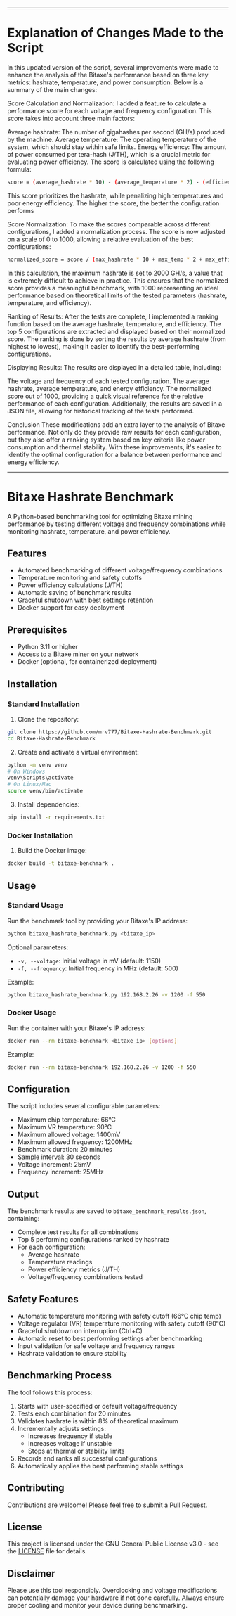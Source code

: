 - - - - - - - - - - - - - - - - - - - - - - - - - - - - - - - - - - - - - - - - - - - - - - - - - - - - - - - - - - - - - - - - - - - - - - - - - - - - - - - - - - - - - - - - - - - - - - - - - - - - - - - - - - - - - - - - - - - - - - - - - - - - - - - - - - - - - - - - - - - - 

# Explanation of Changes Made to the Script
In this updated version of the script, several improvements were made to enhance the analysis of the Bitaxe's performance based on three key metrics: hashrate, temperature, and power consumption. Below is a summary of the main changes:

Score Calculation and Normalization: I added a feature to calculate a performance score for each voltage and frequency configuration. This score takes into account three main factors:

Average hashrate: The number of gigahashes per second (GH/s) produced by the machine.
Average temperature: The operating temperature of the system, which should stay within safe limits.
Energy efficiency: The amount of power consumed per tera-hash (J/TH), which is a crucial metric for evaluating power efficiency.
The score is calculated using the following formula:

```bash
score = (average_hashrate * 10) - (average_temperature * 2) - (efficiency_jth * 0.5)
```
This score prioritizes the hashrate, while penalizing high temperatures and poor energy efficiency. The higher the score, the better the configuration performs

Score Normalization: To make the scores comparable across different configurations, I added a normalization process. The score is now adjusted on a scale of 0 to 1000, allowing a relative evaluation of the best configurations:

```bash
normalized_score = score / (max_hashrate * 10 + max_temp * 2 + max_efficiency * 0.5) * 1000
```
In this calculation, the maximum hashrate is set to 2000 GH/s, a value that is extremely difficult to achieve in practice. This ensures that the normalized score provides a meaningful benchmark, with 1000 representing an ideal performance based on theoretical limits of the tested parameters (hashrate, temperature, and efficiency).

Ranking of Results: After the tests are complete, I implemented a ranking function based on the average hashrate, temperature, and efficiency. 
The top 5 configurations are extracted and displayed based on their normalized score. The ranking is done by sorting the results by average hashrate (from highest to lowest), making it easier to identify the best-performing configurations.

Displaying Results: The results are displayed in a detailed table, including:

The voltage and frequency of each tested configuration.
The average hashrate, average temperature, and energy efficiency.
The normalized score out of 1000, providing a quick visual reference for the relative performance of each configuration.
Additionally, the results are saved in a JSON file, allowing for historical tracking of the tests performed.

Conclusion
These modifications add an extra layer to the analysis of Bitaxe performance. Not only do they provide raw results for each configuration, but they also offer a ranking system based on key criteria like power consumption and thermal stability. With these improvements, it's easier to identify the optimal configuration for a balance between performance and energy efficiency.
- - - - - - - - - - - - - - - - - - - - - - - - - - - - - - - - - - - - - - - - - - - - - - - - - - - - - - - - - - - - - - - - - - - - - - - - - - - - - - - - - - - - - - - - - - - - - - - - - - - - - - - - - - - - - - - - - - - - - - - - - - - - - - - - - - - - - - - - - - - - 


# Bitaxe Hashrate Benchmark

A Python-based benchmarking tool for optimizing Bitaxe mining performance by testing different voltage and frequency combinations while monitoring hashrate, temperature, and power efficiency.

## Features

- Automated benchmarking of different voltage/frequency combinations
- Temperature monitoring and safety cutoffs
- Power efficiency calculations (J/TH)
- Automatic saving of benchmark results
- Graceful shutdown with best settings retention
- Docker support for easy deployment

## Prerequisites

- Python 3.11 or higher
- Access to a Bitaxe miner on your network
- Docker (optional, for containerized deployment)

## Installation

### Standard Installation

1. Clone the repository:
```bash
git clone https://github.com/mrv777/Bitaxe-Hashrate-Benchmark.git
cd Bitaxe-Hashrate-Benchmark
```

2. Create and activate a virtual environment:
```bash
python -m venv venv
# On Windows
venv\Scripts\activate
# On Linux/Mac
source venv/bin/activate
```

3. Install dependencies:
```bash
pip install -r requirements.txt
```

### Docker Installation

1. Build the Docker image:
```bash
docker build -t bitaxe-benchmark .
```

## Usage

### Standard Usage

Run the benchmark tool by providing your Bitaxe's IP address:

```bash
python bitaxe_hashrate_benchmark.py <bitaxe_ip>
```

Optional parameters:
- `-v, --voltage`: Initial voltage in mV (default: 1150)
- `-f, --frequency`: Initial frequency in MHz (default: 500)

Example:
```bash
python bitaxe_hashrate_benchmark.py 192.168.2.26 -v 1200 -f 550
```

### Docker Usage

Run the container with your Bitaxe's IP address:

```bash
docker run --rm bitaxe-benchmark <bitaxe_ip> [options]
```

Example:
```bash
docker run --rm bitaxe-benchmark 192.168.2.26 -v 1200 -f 550
```

## Configuration

The script includes several configurable parameters:

- Maximum chip temperature: 66°C
- Maximum VR temperature: 90°C
- Maximum allowed voltage: 1400mV
- Maximum allowed frequency: 1200MHz
- Benchmark duration: 20 minutes
- Sample interval: 30 seconds
- Voltage increment: 25mV
- Frequency increment: 25MHz

## Output

The benchmark results are saved to `bitaxe_benchmark_results.json`, containing:
- Complete test results for all combinations
- Top 5 performing configurations ranked by hashrate
- For each configuration:
  - Average hashrate
  - Temperature readings
  - Power efficiency metrics (J/TH)
  - Voltage/frequency combinations tested

## Safety Features

- Automatic temperature monitoring with safety cutoff (66°C chip temp)
- Voltage regulator (VR) temperature monitoring with safety cutoff (90°C)
- Graceful shutdown on interruption (Ctrl+C)
- Automatic reset to best performing settings after benchmarking
- Input validation for safe voltage and frequency ranges
- Hashrate validation to ensure stability

## Benchmarking Process

The tool follows this process:
1. Starts with user-specified or default voltage/frequency
2. Tests each combination for 20 minutes
3. Validates hashrate is within 8% of theoretical maximum
4. Incrementally adjusts settings:
   - Increases frequency if stable
   - Increases voltage if unstable
   - Stops at thermal or stability limits
5. Records and ranks all successful configurations
6. Automatically applies the best performing stable settings

## Contributing

Contributions are welcome! Please feel free to submit a Pull Request.

## License

This project is licensed under the GNU General Public License v3.0 - see the [LICENSE](LICENSE) file for details.

## Disclaimer

Please use this tool responsibly. Overclocking and voltage modifications can potentially damage your hardware if not done carefully. Always ensure proper cooling and monitor your device during benchmarking.
